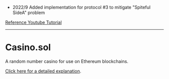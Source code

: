 - 2022/9 Added implementation for protocol #3 to mitigate "Spiteful SideA" problem 

[Reference Youtube Tutorial](https://www.youtube.com/watch?v=TL5NoWky3Uk)

-----

# Casino.sol

A random number casino for use on Ethereum blockchains.

[Click here for a detailed explanation](https://blog.logrocket.com/build-random-number-generator-blockchain/).
